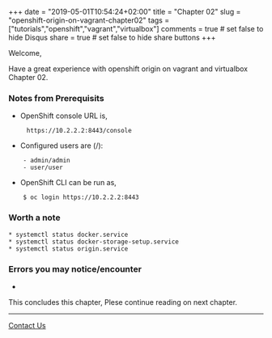 +++
date = "2019-05-01T10:54:24+02:00"
title = "Chapter 02"
slug = "openshift-origin-on-vagrant-chapter02"
tags = ["tutorials","openshift","vagrant","virtualbox"]
comments = true # set false to hide Disqus
share = true    # set false to hide share buttons
+++

Welcome, 

Have a great experience with openshift origin on vagrant and virtualbox Chapter 02.

### Notes from Prerequisits

* OpenShift console URL is, 
```
     https://10.2.2.2:8443/console
```
* Configured users are (<username>/<password>):
```
    - admin/admin
    - user/user
```    
* OpenShift CLI can be run as,
``` 
    $ oc login https://10.2.2.2:8443  
``` 
      
### Worth a note 

```
* systemctl status docker.service
* systemctl status docker-storage-setup.service
* systemctl status origin.service
```

### Errors you may notice/encounter 

* 
This concludes this chapter, Plese continue reading on next chapter.


---

[Contact Us](/)
